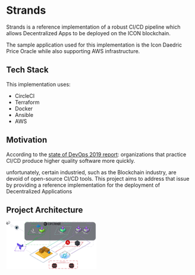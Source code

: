 # Strands

Strands is a reference implementation of a robust CI/CD pipeline which allows Decentralized Apps to be deployed on the ICON blockchain.

The sample application used for this implementation is the Icon Daedric Price Oracle while also supporting AWS infrastructure.


## Tech Stack
This implementation uses:

* CircleCI
* Terraform 
* Docker
* Ansible
* AWS


## Motivation

According to the [state of DevOps 2019 report](https://services.google.com/fh/files/misc/state-of-devops-2019.pdf):
organizations that practice CI/CD produce higher quality software more quickly.

unfortunately, certain industried, such as the Blockchain industry, are devoid of open-source CI/CD tools. 
This project aims to address that issue by providing a reference implementation for the deployment of Decentralized Applications


## Project Architecture

<img src="https://raw.githubusercontent.com/skirillex/strands/master/strands_app_tester/Strands_Architecturev5.png" width="48%">


